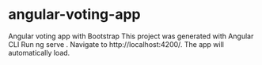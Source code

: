 # angular-voting-app
Angular voting app with Bootstrap
This project was generated with Angular CLI
Run ng serve . Navigate to http://localhost:4200/. The app will automatically load.
